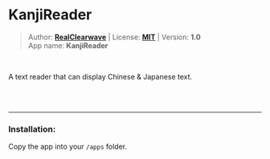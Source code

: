 <!---
This file is generated from the "details.yml" file. (Any changes here will be overwritten)
--->
# KanjiReader
> Author: **[RealClearwave](https://github.com/RealClearwave)** | License: **[MIT](https://github.com/echo-lalia/MicroHydra-Apps/blob/main/LICENSE)** | Version: **1.0**  
> App name: **KanjiReader**
<br/>

A text reader that can display Chinese & Japanese text.


<br/><br/>

-----
### Installation:
Copy the app into your `/apps` folder.


